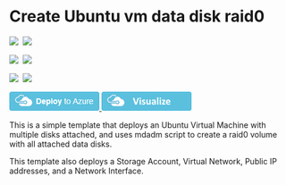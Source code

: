 # Create Ubuntu vm data disk raid0

<IMG SRC="https://azbotstorage.blob.core.windows.net/badges/diskraid-ubuntu-vm/PublicLastTestDate.svg" />&nbsp;
<IMG SRC="https://azbotstorage.blob.core.windows.net/badges/diskraid-ubuntu-vm/PublicDeployment.svg" />&nbsp;

<IMG SRC="https://azbotstorage.blob.core.windows.net/badges/diskraid-ubuntu-vm/FairfaxLastTestDate.svg" />&nbsp;
<IMG SRC="https://azbotstorage.blob.core.windows.net/badges/diskraid-ubuntu-vm/FairfaxDeployment.svg" />&nbsp;

<IMG SRC="https://azbotstorage.blob.core.windows.net/badges/diskraid-ubuntu-vm/BestPracticeResult.svg" />&nbsp;
<IMG SRC="https://azbotstorage.blob.core.windows.net/badges/diskraid-ubuntu-vm/CredScanResult.svg" />&nbsp;

<a href="https://portal.azure.com/#create/Microsoft.Template/uri/https%3A%2F%2Fraw.githubusercontent.com%2FAzure%2Fazure-quickstart-templates%2Fmaster%2Fdiskraid-ubuntu-vm%2Fazuredeploy.json" target="_blank">
    <img src="https://raw.githubusercontent.com/Azure/azure-quickstart-templates/master/1-CONTRIBUTION-GUIDE/images/deploytoazure.png"/>
</a>
<a href="http://armviz.io/#/?load=https%3A%2F%2Fraw.githubusercontent.com%2FAzure%2Fazure-quickstart-templates%2Fmaster%2Fdiskraid-ubuntu-vm%2Fazuredeploy.json" target="_blank">
    <img src="https://raw.githubusercontent.com/Azure/azure-quickstart-templates/master/1-CONTRIBUTION-GUIDE/images/visualizebutton.png"/>
</a>

This is a simple template that deploys an Ubuntu Virtual Machine with multiple disks attached, and uses mdadm script to create a raid0 volume with all attached data disks.

This template also deploys a Storage Account, Virtual Network, Public IP addresses, and a Network Interface.
